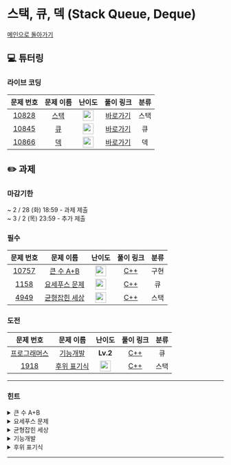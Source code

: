 # 스택, 큐, 덱 (Stack Queue, Deque)

[메인으로 돌아가기](https://github.com/Altu-Bitu-Official/Altu-Bitu-4)

## 💻 튜터링

### 라이브 코딩

|                                 문제 번호                                 |                                문제 이름                                 |                                      난이도                                       |  풀이 링크   | 분류 |
| :-----------------------------------------------------------------------: | :----------------------------------------------------------------------: | :-------------------------------------------------------------------------------: | :----------: | :--: |
| <a href="https://www.acmicpc.net/problem/10828" target="_blank">10828</a> | <a href="https://www.acmicpc.net/problem/10828" target="_blank">스택</a> | <img height="25px" width="25px" src="https://static.solved.ac/tier_small/7.svg"/> | [바로가기]() | 스택 |
| <a href="https://www.acmicpc.net/problem/10845" target="_blank">10845</a> |  <a href="https://www.acmicpc.net/problem/10845" target="_blank">큐</a>  | <img height="25px" width="25px" src="https://static.solved.ac/tier_small/7.svg"/> | [바로가기]() |  큐  |
| <a href="https://www.acmicpc.net/problem/10866" target="_blank">10866</a> |  <a href="https://www.acmicpc.net/problem/10866" target="_blank">덱</a>  | <img height="25px" width="25px" src="https://static.solved.ac/tier_small/7.svg"/> | [바로가기]() |  덱  |

## ✏️ 과제

### 마감기한

~ 2 / 28 (화) 18:59 - 과제 제출 </br>
~ 3 / 2 (목) 23:59 - 추가 제출 </br>

### 필수

|                                 문제 번호                                 |                                    문제 이름                                     |                                      난이도                                       | 풀이 링크 | 분류 |
| :-----------------------------------------------------------------------: | :------------------------------------------------------------------------------: | :-------------------------------------------------------------------------------: | :-------: | :--: |
| <a href="https://www.acmicpc.net/problem/10757" target="_blank">10757</a> |  <a href="https://www.acmicpc.net/problem/10757" target="_blank">큰 수 A+B</a>   | <img height="25px" width="25px" src="https://static.solved.ac/tier_small/1.svg"/> |  [C++]()  | 구현 |
|  <a href="https://www.acmicpc.net/problem/1158" target="_blank">1158</a>  | <a href="https://www.acmicpc.net/problem/1158" target="_blank">요세푸스 문제</a> | <img height="25px" width="25px" src="https://static.solved.ac/tier_small/7.svg"/> |  [C++]()  |  큐  |
|  <a href="https://www.acmicpc.net/problem/4949" target="_blank">4949</a>  | <a href="https://www.acmicpc.net/problem/4949" target="_blank">균형잡힌 세상</a> | <img height="25px" width="25px" src="https://static.solved.ac/tier_small/7.svg"/> |  [C++]()  | 스택 |

### 도전

|                                                 문제 번호                                                  |                                               문제 이름                                                |                                       난이도                                       | 풀이 링크 | 분류 |
| :--------------------------------------------------------------------------------------------------------: | :----------------------------------------------------------------------------------------------------: | :--------------------------------------------------------------------------------: | :-------: | :--: |
| <a href="https://school.programmers.co.kr/learn/courses/30/lessons/42586" target="_blank">프로그래머스</a> | <a href="https://school.programmers.co.kr/learn/courses/30/lessons/42586" target="_blank">기능개발</a> |                                      **Lv.2**                                      |  [C++]()  |  큐  |
|                  <a href="https://www.acmicpc.net/problem/1918" target="_blank">1918</a>                   |             <a href="https://www.acmicpc.net/problem/1918" target="_blank">후위 표기식</a>             | <img height="25px" width="25px" src="https://static.solved.ac/tier_small/14.svg"/> |  [C++]()  | 스택 |

---

### 힌트

<details>
<summary>큰 수 A+B</summary>
<div markdown="1">
&nbsp;&nbsp;&nbsp;&nbsp;아주 큰 숫자는 정수 타입 자료형으로 불가능합니다. 덧셈의 원리에 대해 생각해보세요
</div>
</details>

<details>
<summary>요세푸스 문제</summary>
<div markdown="1">
&nbsp;&nbsp;&nbsp;&nbsp;원형의 사람들을 관리하려면, 앞에서 제거하고 다시 뒤에 추가해야 해요!

</div>
</details>

<details>
<summary>균형잡힌 세상</summary>
<div markdown="1">
&nbsp;&nbsp;&nbsp;&nbsp;오른쪽 괄호(닫는 괄호)를 기준으로 균형을 이루지 못하는 경우를 고려해볼까요?
</div>
</details>

<details>
<summary>기능개발</summary>
<div markdown="1">
&nbsp;&nbsp;&nbsp;&nbsp;뒤에 있는 기능은 앞에 있는 기능보다 먼저 배포될 수 없어요. 즉, 앞의 기능이 뒤의 기능보다 먼저 배포되거나 같이 배포되겠네요! 어떤 자료 구조와 비슷한 것 같지 않나요?
</div>
</details>

<details>
<summary>후위 표기식</summary>
<div markdown="1">
&nbsp;&nbsp;&nbsp;&nbsp;중위표기식과 후위표기식의 차이를 알아볼까요? 피연산자의 순서는 중위 표기식과 동일해요. 따라서 연산자의 순서가 중요할 것 같네요! 중위표기식과 후위표기식을 비교하며 어떤 연산자가 먼저 출력되었는지 살펴보아요. "연산자 우선순위"를 어떻게 설정해야 후위표기식으로 바꿀 수 있을까요?
</div>
</details>

---
